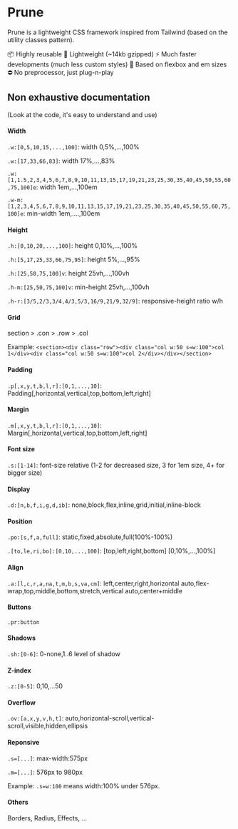# Prune

Prune is a lightweight CSS framework inspired from Tailwind (based on the utility classes pattern).

📦 Highly reusable
🍃 Lightweight (~14kb gzipped)
⚡️ Much faster developments (much less custom styles)
📐 Based on flexbox and em sizes
⛔️  No preprocessor, just plug-n-play

## Non exhaustive documentation
(Look at the code, it's easy to understand and use)

#### Width
`.w:[0,5,10,15,...,100]`: width 0,5%,...,100%

`.w:[17,33,66,83]`: width 17%,...,83%

`.w:[1,1.5,2,3,4,5,6,7,8,9,10,11,13,15,17,19,21,23,25,30,35,40,45,50,55,60,75,100]e`: width 1em,...,100em

`.w-m:[1,2,3,4,5,6,7,8,9,10,11,13,15,17,19,21,23,25,30,35,40,45,50,55,60,75,100]e`: min-width 1em,....,100em

#### Height
`.h:[0,10,20,...,100]`: height 0,10%,...,100%

`.h:[5,17,25,33,66,75,95]`: height 5%,...,95%

`.h:[25,50,75,100]v`: height 25vh,...,100vh

`.h-m:[25,50,75,100]v`: min-height 25vh,...,100vh

`.h-r:[3/5,2/3,3/4,4/3,5/3,16/9,21/9,32/9]`: responsive-height ratio w/h

#### Grid
section > .con > .row > .col

Example: `<section><div class="row"><div class="col w:50 s=w:100">col 1</div><div class="col w:50 s=w:100">col 2</div></div></section>`

#### Padding
`.p[,x,y,t,b,l,r]:[0,1,...,10]`: Padding[,horizontal,vertical,top,bottom,left,right]

#### Margin
`.m[,x,y,t,b,l,r]:[0,1,...,10]`: Margin[,horizontal,vertical,top,bottom,left,right]

#### Font size
`.s:[1-14]`: font-size relative (1-2 for decreased size, 3 for 1em size, 4+ for bigger size)

#### Display
`.d:[n,b,f,i,g,d,ib]`: none,block,flex,inline,grid,initial,inline-block

#### Position
`.po:[s,f,a,full]`: static,fixed,absolute,full(100%-100%)

`.[to,le,ri,bo]:[0,10,...,100]`: [top,left,right,bottom] [0,10%,...,100%]

#### Align
`.a:[l,c,r,a,na,t,m,b,s,va,cm]`: left,center,right,horizontal auto,flex-wrap,top,middle,bottom,stretch,vertical auto,center+middle

#### Buttons
`.pr:button`

#### Shadows
`.sh:[0-6]`: 0-none,1..6 level of shadow

#### Z-index
`.z:[0-5]`: 0,10,...50

#### Overflow
`.ov:[a,x,y,v,h,t]`: auto,horizontal-scroll,vertical-scroll,visible,hidden,ellipsis

#### Reponsive
`.s=[...]`: max-width:575px

`.m=[...]`: 576px to 980px

Example: `.s=w:100` means width:100% under 576px.

#### Others
Borders, Radius, Effects, ...
